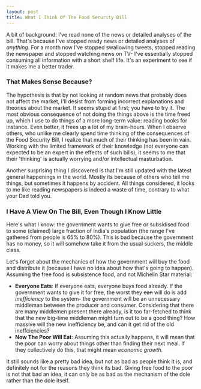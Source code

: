 ```yaml
---
layout: post
title: What I Think Of The Food Security Bill
---
```


<p >A bit of background: I've read none of the news or detailed analyses of the bill. That's because I've stopped ready news or detailed analyses of <i >anything</i>. For a month now I've stopped swallowing tweets, stopped reading the newspaper and stopped watching news on TV- I've essentially stopped consuming all information with a short shelf life. It's an experiment to see if it makes me a better trader.
</p><h3 >That Makes Sense Because?</h3><p >The hypothesis is that by not looking at random news that probably does not affect the market, I'll desist from forming incorrect explanations and theories about the market. It seems stupid at first; you have to try it. The most obvious consequence of not doing the things above is the time freed up, which I use to do things of a more long-term value: reading books for instance. Even better, it frees up a lot of my brain-hours. When I observe others, who unlike me clearly spend time thinking of the consequences of the Food Security Bill, I realize that much of their thinking has been in vain. Working with the limited framework of their knowledge (not everyone can expected to be an expert in the effects of such bills), it seems to me that their 'thinking' is actually worrying and/or intellectual masturbation.</p><p >Another surprising thing I discovered is that I'm still updated with the latest general happenings in the world. Mostly its because of others who tell me things, but sometimes it happens by accident. All things considered, it looks to me like reading newspapers <i >is</i> indeed a waste of time, contrary to what your Dad told you. </p><h3 >I Have A View On The Bill, Even Though I Know Little</h3><p >Here's what I know: the government wants to give free or subsidised food to some (claimed) large fraction of India's population (the range I've gathered from people is 65% to 80%). This is bad because the government has no money, so it will somehow take it from the usual suckers, the middle class.</p>Let's forget about the mechanics of how the government will buy the food and distribute it (because I have no idea about how that's going to happen). Assuming the free food is subsistence food, and not Michelin Star material:<ul ><li ><b >Everyone Eats</b>: If everyone eats, everyone buys food already. If the government wants to give it for free, the worst they <del >can</del> will do is add <i >inefficiency</i> to the system- the government will be an unnecessary middleman between the producer and consumer. Considering that there are many middlemen present there already, is it too far-fetched to think that the new big-time middleman might turn out to be a good thing? How massive will the new inefficiency be, and can it get rid of the old ineffciencies?</li><li ><b >Now The Poor Will Eat</b>: Assuming this actually happens, it will mean that the poor can worry about things other than finding their next meal. If they collectively do this, that might mean <i > economic growth.</i></li></ul><p >It still sounds like a pretty bad idea, but not as bad as people think it is, and definitely not for the reasons they think its bad. Giving free food to the poor is not that bad an idea, it can only be as bad as the mechanism of the dole rather than the dole itself.</p>
